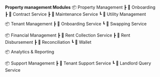 **Property management Modules**
📦 Property Management
 ┣ 📂 Onboarding
 ┣ 📂 Contract Service
 ┣ 📂 Maintenance Service
 ┗ 📂 Utility Management

📦 Tenant Management
 ┣ 📂 Onboarding Service
 ┗ 📂 Swapping Service

📦 Financial Management
 ┣ 📂 Rent Collection Service
 ┣ 📂 Rent Disbursement
 ┣ 📂 Reconciliation
 ┗ 📂 Wallet

📦 Analytics & Reporting

📦 Support Management
 ┣ 📂 Tenant Support Service
 ┗ 📂 Landlord Query Service
